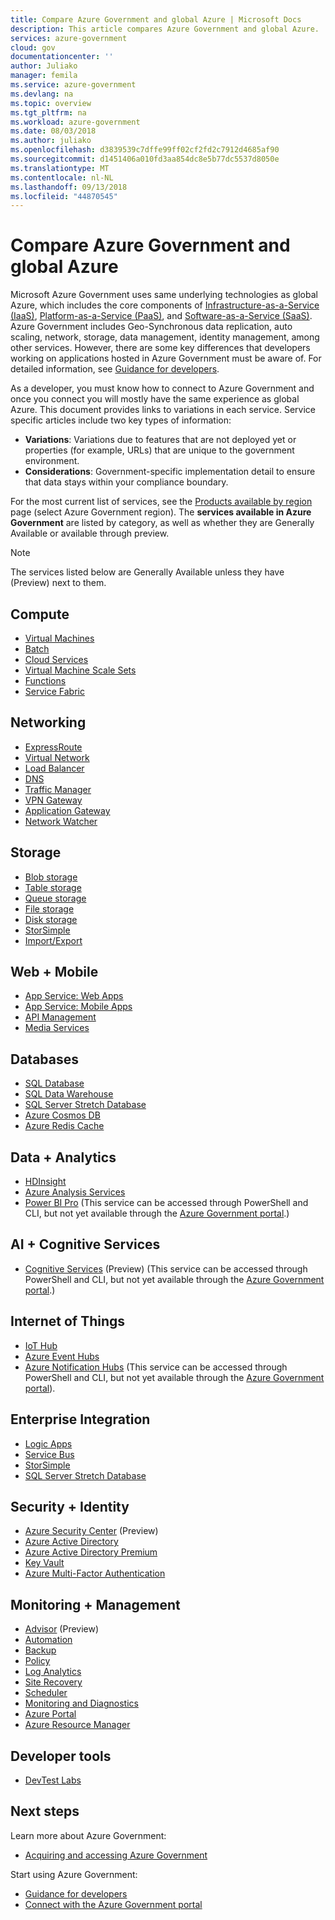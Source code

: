 ```yaml
---
title: Compare Azure Government and global Azure | Microsoft Docs
description: This article compares Azure Government and global Azure.
services: azure-government
cloud: gov
documentationcenter: ''
author: Juliako
manager: femila
ms.service: azure-government
ms.devlang: na
ms.topic: overview
ms.tgt_pltfrm: na
ms.workload: azure-government
ms.date: 08/03/2018
ms.author: juliako
ms.openlocfilehash: d3839539c7dffe99ff02cf2fd2c7912d4685af90
ms.sourcegitcommit: d1451406a010fd3aa854dc8e5b77dc5537d8050e
ms.translationtype: MT
ms.contentlocale: nl-NL
ms.lasthandoff: 09/13/2018
ms.locfileid: "44870545"
---
```

# <a name="compare-azure-government-and-global-azure"></a>Compare Azure Government and global Azure

Microsoft Azure Government uses same underlying technologies as global Azure, which includes the core components of [Infrastructure-as-a-Service (IaaS)](https://azure.microsoft.com/overview/what-is-iaas/), [Platform-as-a-Service (PaaS)](https://azure.microsoft.com/overview/what-is-paas/), and [Software-as-a-Service (SaaS)](https://azure.microsoft.com/overview/what-is-saas/). Azure Government includes Geo-Synchronous data replication, auto scaling, network, storage, data management, identity management, among other services. However, there are some key differences that developers working on applications hosted in Azure Government must be aware of. For detailed information, see [Guidance for developers](documentation-government-developer-guide.md).

As a developer, you must know how to connect to Azure Government and once you connect you will mostly have the same experience as global Azure. This document provides links to variations in each service. Service specific articles include two key types of information:

* **Variations**: Variations due to features that are not deployed yet or properties (for example, URLs) that are unique to the government environment.  
* **Considerations**: Government-specific implementation detail to ensure that data stays within your compliance boundary.

For the most current list of services, see the [Products available by region](https://azure.microsoft.com/regions/services/) page (select Azure Government region). The **services available in Azure Government** are listed by category, as well as whether they are Generally Available or available through preview. 

> [!NOTE]
> The services listed below are Generally Available unless they have (Preview) next to them.

## <a name="compute"></a>Compute

* [Virtual Machines](documentation-government-compute.md#virtual-machines) 
* [Batch](documentation-government-compute.md#batch) 
* [Cloud Services](documentation-government-compute.md#cloud-services)
* [Virtual Machine Scale Sets](documentation-government-compute.md#virtual-machine-scale-sets) 
* [Functions](documentation-government-compute.md#azure-functions)
* [Service Fabric](documentation-government-compute.md#service-fabric)

## <a name="networking"></a>Networking

* [ExpressRoute](documentation-government-networking.md#expressroute-private-connectivity) 
* [Virtual Network](documentation-government-networking.md#support-for-virtual-network) 
* [Load Balancer](documentation-government-networking.md#support-for-load-balancer)
* [DNS](documentation-government-networking.md#support-for-dns) 
* [Traffic Manager](documentation-government-networking.md#support-for-traffic-manager)
* [VPN Gateway](documentation-government-networking.md#support-for-vpn-gateway)
* [Application Gateway](documentation-government-networking.md#support-for-application-gateway) 
* [Network Watcher](documentation-government-networking.md#support-for-network-watcher) 

## <a name="storage"></a>Storage

* [Blob storage](documentation-government-services-storage.md#azure-storage) 
* [Table storage](documentation-government-services-storage.md#azure-storage) 
* [Queue storage](documentation-government-services-storage.md#azure-storage) 
* [File storage](documentation-government-services-storage.md#azure-storage) 
* [Disk storage](documentation-government-services-storage.md#azure-storage) 
* [StorSimple](documentation-government-services-storage.md) 
* [Import/Export](documentation-government-services-storage.md#azure-importexport) 

## <a name="web--mobile"></a>Web + Mobile
 
* [App Service: Web Apps](documentation-government-services-webandmobile.md#app-services) 
* [App Service: Mobile Apps](documentation-government-services-webandmobile.md#app-services) 
* [API Management](documentation-government-services-webandmobile.md#api-management) 
* [Media Services](documentation-government-services-media.md) 

## <a name="databases"></a>Databases

* [SQL Database](documentation-government-services-database.md#sql-database) 
* [SQL Data Warehouse](documentation-government-services-database.md#sql-data-warehouse)
* [SQL Server Stretch Database](documentation-government-services-database.md#sql-server-stretch-database) 
* [Azure Cosmos DB](documentation-government-services-database.md#azure-cosmos-db)
* [Azure Redis Cache](documentation-government-services-database.md#azure-redis-cache) 

## <a name="data--analytics"></a>Data + Analytics
 
* [HDInsight](documentation-government-services-dataandanalytics.md#hdinsight) 
* [Azure Analysis Services](documentation-government-services-dataandanalytics.md#azure-analysis-services) 
* [Power BI Pro](documentation-government-services-dataandanalytics.md#power-bi) (This service can be accessed through PowerShell and CLI, but not yet available through the [Azure Government portal](https://portal.azure.us).)

## <a name="ai--cognitive-services"></a>AI + Cognitive Services 
 
* [Cognitive Services](documentation-government-services-aiandcognitiveservices.md) (Preview) (This service can be accessed through PowerShell and CLI, but not yet available through the [Azure Government portal](https://portal.azure.us).)

## <a name="internet-of-things"></a>Internet of Things

* [IoT Hub](documentation-government-services-iot-hub.md#azure-iot-hub) 
* [Azure Event Hubs](documentation-government-services-iot-hub.md#azure-event-hubs) 
* [Azure Notification Hubs](documentation-government-services-iot-hub.md#azure-notification-hubs) (This service can be accessed through PowerShell and CLI, but not yet available through the [Azure Government portal](https://portal.azure.us)).

## <a name="enterprise-integration"></a>Enterprise Integration

* [Logic Apps](documentation-government-services-integration.md#logic-apps) 
* [Service Bus](documentation-government-networking.md#support-for-service-bus) 
* [StorSimple](documentation-government-services-storage.md) 
* [SQL Server Stretch Database](documentation-government-services-database.md#sql-server-stretch-database) 

## <a name="security--identity"></a>Security + Identity
 
* [Azure Security Center](documentation-government-services-securityandidentity.md#azure-security-center) (Preview)
* [Azure Active Directory](documentation-government-services-securityandidentity.md#azure-active-directory) 
* [Azure Active Directory Premium](documentation-government-services-securityandidentity.md#azure-active-directory-premium-p1-and-p2) 
* [Key Vault](documentation-government-services-securityandidentity.md#key-vault) 
* [Azure Multi-Factor Authentication](documentation-government-services-securityandidentity.md#azure-multi-factor-authentication) 

## <a name="monitoring--management"></a>Monitoring + Management

* [Advisor](documentation-government-services-monitoringandmanagement.md#advisor) (Preview)
* [Automation](documentation-government-services-monitoringandmanagement.md#automation) 
* [Backup](documentation-government-services-backup.md) 
* [Policy](documentation-government-services-monitoringandmanagement.md#policy) 
* [Log Analytics](documentation-government-services-monitoringandmanagement.md#log-analytics) 
* [Site Recovery](documentation-government-services-monitoringandmanagement.md#site-recovery) 
* [Scheduler](documentation-government-services-monitoringandmanagement.md#scheduler) 
* [Monitoring and Diagnostics](documentation-government-services-monitoringandmanagement.md#monitor) 
* [Azure Portal](documentation-government-services-monitoringandmanagement.md#azure-portal) 
* [Azure Resource Manager](documentation-government-services-monitoringandmanagement.md#azure-resource-manager) 

## <a name="developer-tools"></a>Developer tools

* [DevTest Labs](documentation-government-services-devtools.md#devtest-labs) 

## <a name="next-steps"></a>Next steps

Learn more about Azure Government:

* [Acquiring and accessing Azure Government](https://azure.microsoft.com/offers/azure-government/)

Start using Azure Government:

* [Guidance for developers](documentation-government-developer-guide.md)
* [Connect with the Azure Government portal](documentation-government-get-started-connect-with-portal.md)
